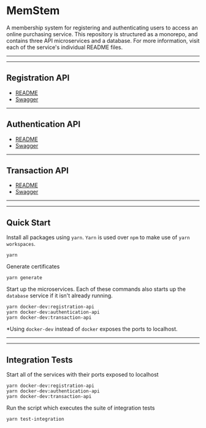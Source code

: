 # MemStem
A membership system for registering and authenticating users to access an online purchasing service. This repository is structured as a monorepo, and contains three API microservices and a database. For more information, visit each of the service's individual README files.

---
---

## Registration API
- [README](./packages/registration-api/README.md)
- [Swagger](./packages/registration-api/swagger.yml)

---

## Authentication API
- [README](./packages/authentication-api/README.md)
- [Swagger](./packages/authentication-api/swagger.yml)

---

## Transaction API
- [README](./packages/transaction-api/README.md)
- [Swagger](./packages/transaction-api/swagger.yml)

---
---

## Quick Start
Install all packages using `yarn`. `Yarn` is used over `npm` to make use of `yarn workspaces`.
```
yarn
```

Generate certificates
```
yarn generate
```

Start up the microservices. Each of these commands also starts up the `database` service if it isn't already running.
```
yarn docker-dev:registration-api
yarn docker-dev:authentication-api
yarn docker-dev:transaction-api
```
*Using `docker-dev` instead of `docker` exposes the ports to localhost.

---
---

## Integration Tests
Start all of the services with their ports exposed to localhost
```
yarn docker-dev:registration-api
yarn docker-dev:authentication-api
yarn docker-dev:transaction-api
```
Run the script which executes the suite of integration tests
```
yarn test-integration
```
